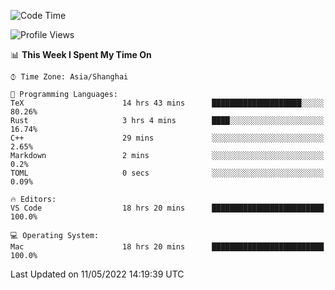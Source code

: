 <!--START_SECTION:waka-->
![Code Time](http://img.shields.io/badge/Code%20Time-1%2C301%20hrs%2013%20mins-blue)

![Profile Views](http://img.shields.io/badge/Profile%20Views-22-blue)

📊 **This Week I Spent My Time On** 

```text
⌚︎ Time Zone: Asia/Shanghai

💬 Programming Languages: 
TeX                      14 hrs 43 mins      ████████████████████░░░░░   80.26% 
Rust                     3 hrs 4 mins        ████░░░░░░░░░░░░░░░░░░░░░   16.74% 
C++                      29 mins             ░░░░░░░░░░░░░░░░░░░░░░░░░   2.65% 
Markdown                 2 mins              ░░░░░░░░░░░░░░░░░░░░░░░░░   0.2% 
TOML                     0 secs              ░░░░░░░░░░░░░░░░░░░░░░░░░   0.09%

🔥 Editors: 
VS Code                  18 hrs 20 mins      █████████████████████████   100.0%

💻 Operating System: 
Mac                      18 hrs 20 mins      █████████████████████████   100.0%

```


 Last Updated on 11/05/2022 14:19:39 UTC
<!--END_SECTION:waka-->
